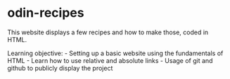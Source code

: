 # odin-recipes
This website displays a few recipes and how to make those, coded in HTML.

Learning objective:
    - Setting up a basic website using the fundamentals of HTML
    - Learn how to use relative and absolute links
    - Usage of git and github to publicly display the project